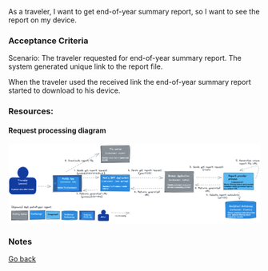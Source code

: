 As a traveler, I want to get end-of-year summary report, so I want to see the report on my device.

### Acceptance Criteria

Scenario: The traveler requested for end-of-year summary report. The system generated unique link to the report file.

When the traveler used the received link the end-of-year summary report started to download to his device.

### Resources:

#### Request processing diagram

![Dynamic diagram](https://github.com/ExtravaganzaTeam/KATAS-2023/blob/main/current/user_stories/traveler/US_007_get_end-of-year_report.png "a title")  


### Notes


[Go back](../README.md)